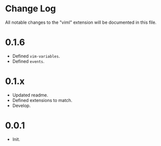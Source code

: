 # Change Log
All notable changes to the "viml" extension will be documented in this file.

# 0.1.6
- Defined `vim-variables`.
- Defined `events`.

# 0.1.x
- Updated readme.
- Defined extensions to match.
- Develop.

# 0.0.1 
- Init.
